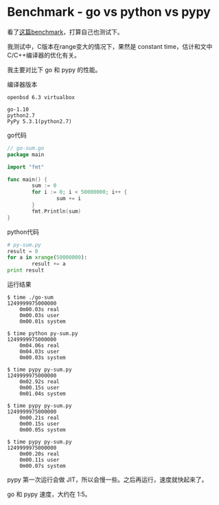 # Benchmark - go vs python vs pypy

看了[这篇benchmark][1]，打算自己也测试下。

我测试中，C版本在range变大的情况下，果然是 constant time，估计和文中C/C++编译器的优化有关。

我主要对比下 go 和 pypy 的性能。

编译器版本

```
openbsd 6.3 virtualbox

go-1.10
python2.7
PyPy 5.3.1(python2.7)
```

go代码

```go
// go-sum.go
package main

import "fmt"

func main() {
        sum := 0
        for i := 0; i < 50000000; i++ {
                sum += i
        }
        fmt.Println(sum)
}
```

python代码

```python
# py-sum.py                           
result = 0
for a in xrange(50000000):
        result += a
print result
```

运行结果

```
$ time ./go-sum
1249999975000000
    0m00.03s real
    0m00.03s user
    0m00.01s system

$ time python py-sum.py
1249999975000000
    0m04.06s real
    0m04.03s user
    0m00.03s system

$ time pypy py-sum.py
1249999975000000
    0m02.92s real
    0m00.15s user
    0m01.04s system

$ time pypy py-sum.py 
1249999975000000
    0m00.21s real
    0m00.15s user
    0m00.05s system

$ time pypy py-sum.py 
1249999975000000
    0m00.20s real
    0m00.11s user
    0m00.07s system
```

pypy 第一次运行会做 JIT，所以会慢一些。之后再运行，速度就快起来了。

go 和 pypy 速度，大约在 1:5。

[1]:http://karlheinzniebuhr.github.io/en/2015/09/28/C-vs-Go-vs-pypy-vs-Python/